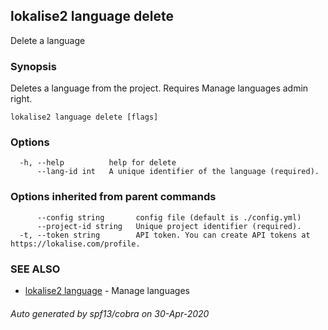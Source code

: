 ## lokalise2 language delete

Delete a language

### Synopsis

Deletes a language from the project. Requires Manage languages admin right.

```
lokalise2 language delete [flags]
```

### Options

```
  -h, --help          help for delete
      --lang-id int   A unique identifier of the language (required).
```

### Options inherited from parent commands

```
      --config string       config file (default is ./config.yml)
      --project-id string   Unique project identifier (required).
  -t, --token string        API token. You can create API tokens at https://lokalise.com/profile.
```

### SEE ALSO

* [lokalise2 language](lokalise2_language.md)	 - Manage languages

###### Auto generated by spf13/cobra on 30-Apr-2020

